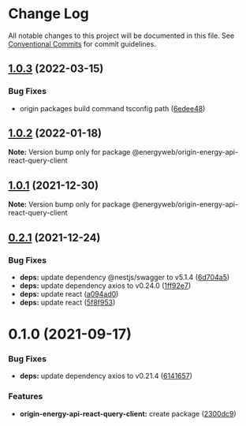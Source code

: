 # Change Log

All notable changes to this project will be documented in this file.
See [Conventional Commits](https://conventionalcommits.org) for commit guidelines.

## [1.0.3](https://github.com/energywebfoundation/origin/compare/@energyweb/origin-energy-api-react-query-client@1.0.2...@energyweb/origin-energy-api-react-query-client@1.0.3) (2022-03-15)


### Bug Fixes

* origin packages build command tsconfig path ([6edee48](https://github.com/energywebfoundation/origin/commit/6edee483e61102f14015a9c1b1b6df4f607e25c9))





## [1.0.2](https://github.com/energywebfoundation/origin/compare/@energyweb/origin-energy-api-react-query-client@1.0.1...@energyweb/origin-energy-api-react-query-client@1.0.2) (2022-01-18)

**Note:** Version bump only for package @energyweb/origin-energy-api-react-query-client





## [1.0.1](https://github.com/energywebfoundation/origin/compare/@energyweb/origin-energy-api-react-query-client@0.2.1...@energyweb/origin-energy-api-react-query-client@1.0.1) (2021-12-30)

**Note:** Version bump only for package @energyweb/origin-energy-api-react-query-client





## [0.2.1](https://github.com/energywebfoundation/origin/compare/@energyweb/origin-energy-api-react-query-client@0.1.0...@energyweb/origin-energy-api-react-query-client@0.2.1) (2021-12-24)


### Bug Fixes

* **deps:** update dependency @nestjs/swagger to v5.1.4 ([6d704a5](https://github.com/energywebfoundation/origin/commit/6d704a56e59550e9076cbf42151045e29579ef88))
* **deps:** update dependency axios to v0.24.0 ([1ff92e7](https://github.com/energywebfoundation/origin/commit/1ff92e7297ff0bcdb54704b327f1e3d719e9e029))
* **deps:** update react ([a094ad0](https://github.com/energywebfoundation/origin/commit/a094ad0b0e6b36a609efd098f05b82994fcd4084))
* **deps:** update react ([5f8f953](https://github.com/energywebfoundation/origin/commit/5f8f953a4390838c684c390ee3977288defba341))





# 0.1.0 (2021-09-17)


### Bug Fixes

* **deps:** update dependency axios to v0.21.4 ([6141657](https://github.com/energywebfoundation/origin/commit/6141657651a0212d45a6d09511916d4a247aeb25))


### Features

* **origin-energy-api-react-query-client:** create package ([2300dc9](https://github.com/energywebfoundation/origin/commit/2300dc97e8cc140b8b9fe8eeea106c4bcf3fc4ad))
